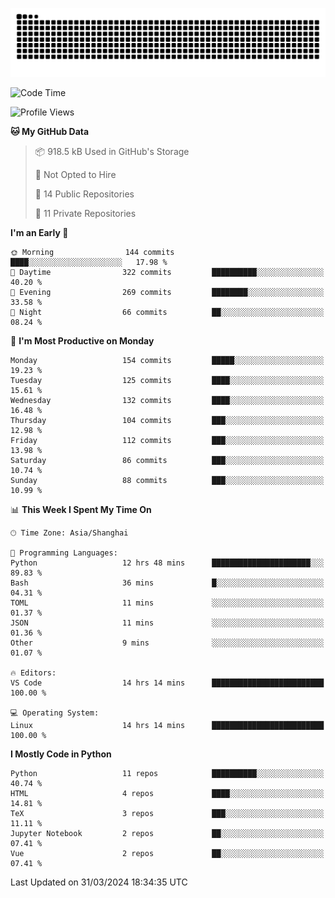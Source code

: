 ![](https://raw.githubusercontent.com/BorisYang326/BorisYang326/output/github-contribution-grid-snake-dark.svg)

<!--START_SECTION:waka-->
![Code Time](http://img.shields.io/badge/Code%20Time-65%20hrs%2043%20mins-blue)

![Profile Views](http://img.shields.io/badge/Profile%20Views-0-blue)

**🐱 My GitHub Data** 

> 📦 918.5 kB Used in GitHub's Storage 
 > 
> 🚫 Not Opted to Hire
 > 
> 📜 14 Public Repositories 
 > 
> 🔑 11 Private Repositories 
 > 
**I'm an Early 🐤** 

```text
🌞 Morning                144 commits         ████░░░░░░░░░░░░░░░░░░░░░   17.98 % 
🌆 Daytime                322 commits         ██████████░░░░░░░░░░░░░░░   40.20 % 
🌃 Evening                269 commits         ████████░░░░░░░░░░░░░░░░░   33.58 % 
🌙 Night                  66 commits          ██░░░░░░░░░░░░░░░░░░░░░░░   08.24 % 
```
📅 **I'm Most Productive on Monday** 

```text
Monday                   154 commits         █████░░░░░░░░░░░░░░░░░░░░   19.23 % 
Tuesday                  125 commits         ████░░░░░░░░░░░░░░░░░░░░░   15.61 % 
Wednesday                132 commits         ████░░░░░░░░░░░░░░░░░░░░░   16.48 % 
Thursday                 104 commits         ███░░░░░░░░░░░░░░░░░░░░░░   12.98 % 
Friday                   112 commits         ███░░░░░░░░░░░░░░░░░░░░░░   13.98 % 
Saturday                 86 commits          ███░░░░░░░░░░░░░░░░░░░░░░   10.74 % 
Sunday                   88 commits          ███░░░░░░░░░░░░░░░░░░░░░░   10.99 % 
```


📊 **This Week I Spent My Time On** 

```text
🕑︎ Time Zone: Asia/Shanghai

💬 Programming Languages: 
Python                   12 hrs 48 mins      ██████████████████████░░░   89.83 % 
Bash                     36 mins             █░░░░░░░░░░░░░░░░░░░░░░░░   04.31 % 
TOML                     11 mins             ░░░░░░░░░░░░░░░░░░░░░░░░░   01.37 % 
JSON                     11 mins             ░░░░░░░░░░░░░░░░░░░░░░░░░   01.36 % 
Other                    9 mins              ░░░░░░░░░░░░░░░░░░░░░░░░░   01.07 % 

🔥 Editors: 
VS Code                  14 hrs 14 mins      █████████████████████████   100.00 % 

💻 Operating System: 
Linux                    14 hrs 14 mins      █████████████████████████   100.00 % 
```

**I Mostly Code in Python** 

```text
Python                   11 repos            ██████████░░░░░░░░░░░░░░░   40.74 % 
HTML                     4 repos             ████░░░░░░░░░░░░░░░░░░░░░   14.81 % 
TeX                      3 repos             ███░░░░░░░░░░░░░░░░░░░░░░   11.11 % 
Jupyter Notebook         2 repos             ██░░░░░░░░░░░░░░░░░░░░░░░   07.41 % 
Vue                      2 repos             ██░░░░░░░░░░░░░░░░░░░░░░░   07.41 % 
```




 Last Updated on 31/03/2024 18:34:35 UTC
<!--END_SECTION:waka-->
